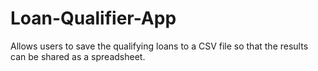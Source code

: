 # Loan-Qualifier-App

Allows users to save the qualifying loans to a CSV file so that the results can be shared as a spreadsheet.

